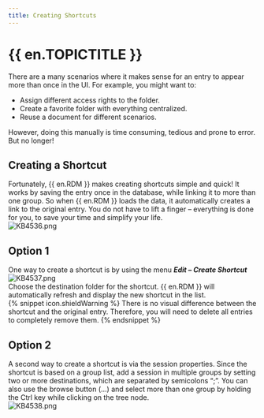 ```yaml
---
title: Creating Shortcuts
---
```

# {{ en.TOPICTITLE }}
There are a many scenarios where it makes sense for an entry to appear more than once in the UI. For example, you might want to:  

* Assign different access rights to the folder.
* Create a favorite folder with everything centralized.
* Reuse a document for different scenarios.  

However, doing this manually is time consuming, tedious and prone to error. But no longer!
## Creating a Shortcut
Fortunately, {{ en.RDM }} makes creating shortcuts simple and quick! It works by saving the entry once in the database, while linking it to more than one group. So when {{ en.RDM }} loads the data, it automatically creates a link to the original entry. You do not have to lift a finger – everything is done for you, to save your time and simplify your life.  
![KB4536.png](/img/en/kb/KB4536.png)
## Option 1
One way to create a shortcut is by using the menu ***Edit – Create Shortcut***  
![KB4537.png](/img/en/kb/KB4537.png)  
Choose the destination folder for the shortcut. {{ en.RDM }} will automatically refresh and display the new shortcut in the list.  
{% snippet icon.shieldWarning %}
There is no visual difference between the shortcut and the original entry. Therefore, you will need to delete all entries to completely remove them.
{% endsnippet %}  

## Option 2
A second way to create a shortcut is via the session properties. Since the shortcut is based on a group list, add a session in multiple groups by setting two or more destinations, which are separated by semicolons “;”. You can also use the browse button (…) and select more than one group by holding the Ctrl key while clicking on the tree node.  
![KB4538.png](/img/en/kb/KB4538.png)
